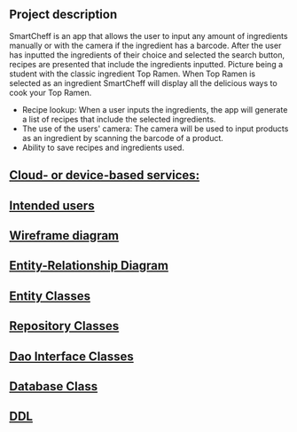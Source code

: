 ## Project description

SmartCheff is an app that allows the user to input any amount of ingredients manually or with the camera if the ingredient has a barcode. After the user has inputted the ingredients of their choice and selected the search button, recipes are presented that include the ingredients inputted.
Picture being a student with the classic ingredient Top Ramen. When Top Ramen is selected as 
an ingredient SmartCheff will display all the delicious ways to cook your Top Ramen.

 * Recipe lookup: When a user inputs the ingredients, the app will generate a list of recipes that include the selected ingredients.
 * The use of the users' camera: The camera will be used to input products as an ingredient by scanning the barcode of a product.
 * Ability to save recipes and ingredients used.

## [Cloud- or device-based services:](work/cdservices.md)

## [Intended users](work/intendedusers.md)

## [Wireframe diagram](work/wireframe.md)

## [Entity-Relationship Diagram](work/ERD.md)

## [Entity Classes](work/entityclasses.md)

## [Repository Classes](work/repositoryclasses.md)

## [Dao Interface Classes](https://github.com/Alex-Garber/smart-cheff/tree/master/app/src/main/java/edu/cnm/deepdive/smartcheff/model/dao)

## [Database Class](https://github.com/Alex-Garber/smart-cheff/blob/master/app/src/main/java/edu/cnm/deepdive/smartcheff/service/SmartCheffDatabase.java)

## [DDL](https://github.com/Alex-Garber/smart-cheff/blob/master/docs/sql/ddl.sql)
